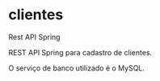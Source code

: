 # clientes
Rest API Spring


REST API Spring para cadastro de clientes.

O serviço de banco utilizado é o MySQL.
